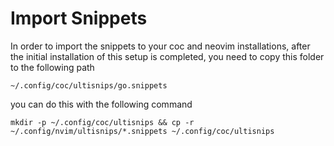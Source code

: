 # Import Snippets

In order to import the snippets to your coc and neovim installations, after the
initial installation of this setup is completed, you need to copy this folder to
the following path

`~/.config/coc/ultisnips/go.snippets`

you can do this with the following command

`mkdir -p ~/.config/coc/ultisnips && cp -r ~/.config/nvim/ultisnips/*.snippets ~/.config/coc/ultisnips`
